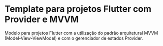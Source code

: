 # Template para projetos Flutter com Provider e MVVM

Modelo para projetos Flutter com a utilização do padrão arquitetural MVVM (Model-View-ViewModel) e com o gerenciador de estados Provider.
